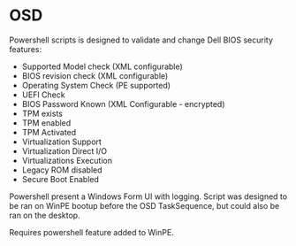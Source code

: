 # OSD
Powershell scripts is designed to validate and change Dell BIOS security features:
  - Supported Model check (XML configurable)
  - BIOS revision check (XML configurable)
  - Operating System Check (PE supported)
  - UEFI Check
  - BIOS Password Known (XML Configurable - encrypted)
  - TPM exists
  - TPM enabled
  - TPM Activated
  - Virtualization Support
  - Virtualization Direct I/O
  - Virtualizations Execution
  - Legacy ROM disabled
  - Secure Boot Enabled

Powershell present a Windows Form UI with logging. Script was designed to be ran on WinPE bootup before the OSD TaskSequence, but could also be ran on the desktop.

Requires powershell feature added to WinPE. 
